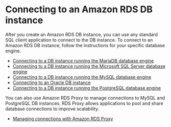 # Connecting to an Amazon RDS DB instance<a name="CHAP_CommonTasks.Connect"></a>

After you create an Amazon RDS DB instance, you can use any standard SQL client application to connect to the DB instance\. To connect to an Amazon RDS DB instance, follow the instructions for your specific database engine\. 
+ [Connecting to a DB instance running the MariaDB database engine](USER_ConnectToMariaDBInstance.md)
+ [Connecting to a DB instance running the Microsoft SQL Server database engine](USER_ConnectToMicrosoftSQLServerInstance.md)
+ [Connecting to a DB instance running the MySQL database engine](USER_ConnectToInstance.md)
+ [Connecting to an Oracle DB instance](USER_ConnectToOracleInstance.md)
+ [Connecting to a DB instance running the PostgreSQL database engine](USER_ConnectToPostgreSQLInstance.md)

You can also use Amazon RDS Proxy to manage connections to MySQL and PostgreSQL DB instances\. RDS Proxy allows applications to pool and share database connections to improve scalability\. 
+ [Managing connections with Amazon RDS Proxy](rds-proxy.md)